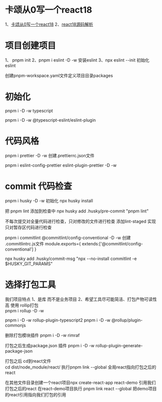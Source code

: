# 卡颂从0写一个react18


1、[卡颂从0写一个react18](https://github.com/keqingrong/react-18)
2、[react18源码解析](https://github.com/ljianshu/Blog/issues/10)

# 项目创建项目
1、 pnpm init 
2、pnpm i eslint -D -w  安装eslint
3、npx eslint --init  初始化eslint

创建pnpm-workspace.yaml文件定义项目目录packages

# 初始化

pnpm i -D -w typescript

pnpm i -D -w @typescript-eslint/eslint-plugin 
 
# 代码风格

pnpm i prettier -D -w
创建.prettierrc.json文件

pnpm i eslint-config-prettier eslint-plugin-prettier -D -w


# commit 代码检查
 pnpm i husky -D -w
 初始化 npx husky install

把 pnpm lint 添加到检查中
 npx husky add .husky/pre-commit "pnpm lint"

不每次提交对全量代码进行检查，只对修改的文件进行检查
添加lint-staged 实现只对暂存区代码进行检查


pnpm i commitlint @commitlint/config-conventional -D -w
 创建 .commitlintrc.js文件
module.exports={
    extends:['@commitlint/config-conventional']
}

npx husky add .husky/commit-msg "npx --no-install commitlint -e $HUSKY_GIT_PARAMS"


# 选择打包工具
我们项目特点
1、是库 而不是业务项目
2、希望工具尽可能简洁、打包产物可读性高
使用 rollip打包  
pnpm i rollup -D -w

pnpm i -D -w rollup-plugin-typescript2
pnpm i -D -w @rollup/plugin-commonjs


删除打包模块插件
pnpm i -D -w rimraf

打包之后生成package.json 插件
pnpm i -D -w rollup-plugin-generate-package-json
 

打包之后 cd到react文件  
 cd dist/node_module/react/
 执行pnpm link --global  全局react指向打包之后的react


在其他文件目录创建一个react项目npx create-react-app react-demo  引用我们打包之后的react
在react-demo项目执行 pnpm link react --global   把demo项目的react引用指向我们打包的引用




